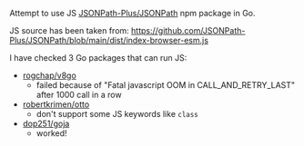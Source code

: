 Attempt to use JS [JSONPath-Plus/JSONPath](https://github.com/JSONPath-Plus/JSONPath) npm package in Go.

JS source has been taken from: https://github.com/JSONPath-Plus/JSONPath/blob/main/dist/index-browser-esm.js

I have checked 3 Go packages that can run JS:
* [rogchap/v8go](https://github.com/rogchap/v8go)
  * failed because of "Fatal javascript OOM in CALL_AND_RETRY_LAST" after 1000 call in a row
* [robertkrimen/otto](https://github.com/robertkrimen/otto)
  * don't support some JS keywords like `class`
* [dop251/goja](https://github.com/dop251/goja)
  * worked!

